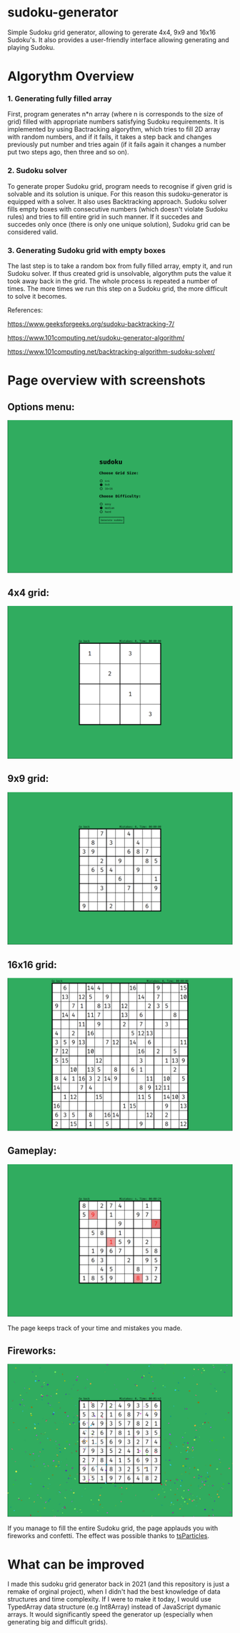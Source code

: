 # sudoku-generator

Simple Sudoku grid generator, allowing to gererate 4x4, 9x9 and 16x16 Sudoku's. It also provides a user-friendly interface allowing generating and playing Sudoku.

# Algorythm Overview

### 1. Generating fully filled array

First, program generates n*n array (where n is corresponds to the size of grid) filled with appropriate numbers satisfying Sudoku requirements. It is implemented by using Bactracking algorythm, which tries to fill 2D array with random numbers, and if it fails, it takes a step back and changes previously put number and tries again (if it fails again it changes a number put two steps ago, then three and so on).

### 2. Sudoku solver

To generate proper Sudoku grid, program needs to recognise if given grid is solvable and its solution is unique. For this reason this sudoku-generator is equipped with a solver. It also uses Backtracking approach. Sudoku solver fills empty boxes with consecutive numbers (which doesn't violate Sudoku rules) and tries to fill entire grid in such manner. If it succedes and succedes only once (there is only one unique solution), Sudoku grid can be considered valid.

### 3. Generating Sudoku grid with empty boxes

The last step is to take a random box from fully filled array, empty it, and run Sudoku solver. If thus created grid is unsolvable, algorythm puts the value it took away back in the grid. The whole process is repeated a number of times. The more times we run this step on a Sudoku grid, the more difficult to solve it becomes.

References: 

https://www.geeksforgeeks.org/sudoku-backtracking-7/

https://www.101computing.net/sudoku-generator-algorithm/

https://www.101computing.net/backtracking-algorithm-sudoku-solver/

# Page overview with screenshots

## Options menu:

![Options menu](./readme-screenshots/menu.png "Options menu")

## 4x4 grid:

![4x4 grid](./readme-screenshots/4x4.png "4x4 grid")

## 9x9 grid:

![9x9 grid](./readme-screenshots/9x9.png "9x9 grid")

## 16x16 grid:

![16x16 grid](./readme-screenshots/16x16.png "16x16 grid")

## Gameplay:

![Gameplay screenshot](./readme-screenshots/mistakes.png "gameplay screenshot")

The page keeps track of your time and mistakes you made.

## Fireworks:

![Fireworks](./readme-screenshots/fireworks.png "fireworks")

If you manage to fill the entire Sudoku grid, the page applauds you with fireworks and confetti. The effect was possible thanks to [tsParticles](https://particles.js.org).

# What can be improved

I made this sudoku grid generator back in 2021 (and this repository is just a remake of orginal project), when I didn't had the best knowledge of data structures and time complexity. If I were to make it today, I would use TypedArray data structure (e.g Int8Array) instead of JavaScript dymanic arrays. It would significantly speed the generator up (especially when generating big and difficult grids).
